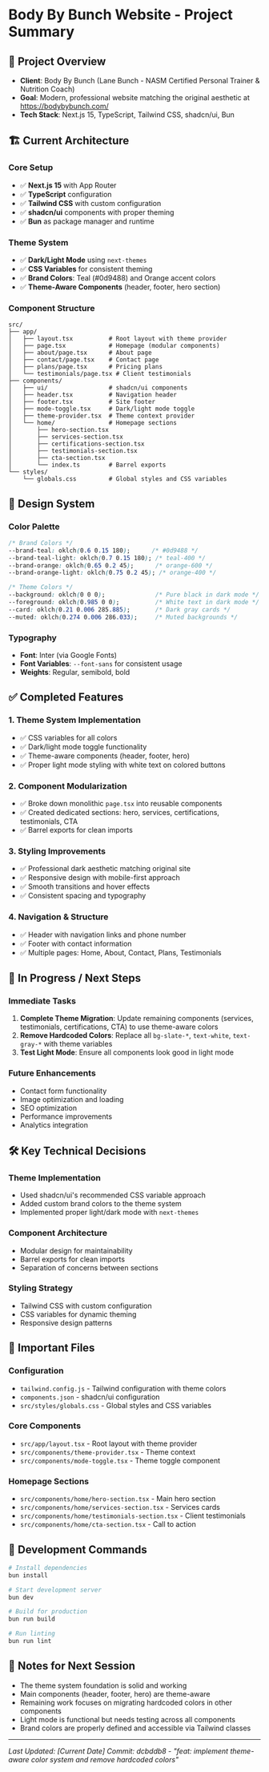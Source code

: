 # Body By Bunch Website - Project Summary

## 🎯 **Project Overview**
- **Client**: Body By Bunch (Lane Bunch - NASM Certified Personal Trainer & Nutrition Coach)
- **Goal**: Modern, professional website matching the original aesthetic at https://bodybybunch.com/
- **Tech Stack**: Next.js 15, TypeScript, Tailwind CSS, shadcn/ui, Bun

## 🏗️ **Current Architecture**

### **Core Setup**
- ✅ **Next.js 15** with App Router
- ✅ **TypeScript** configuration
- ✅ **Tailwind CSS** with custom configuration
- ✅ **shadcn/ui** components with proper theming
- ✅ **Bun** as package manager and runtime

### **Theme System**
- ✅ **Dark/Light Mode** using `next-themes`
- ✅ **CSS Variables** for consistent theming
- ✅ **Brand Colors**: Teal (#0d9488) and Orange accent colors
- ✅ **Theme-Aware Components** (header, footer, hero section)

### **Component Structure**
```
src/
├── app/
│   ├── layout.tsx          # Root layout with theme provider
│   ├── page.tsx            # Homepage (modular components)
│   ├── about/page.tsx      # About page
│   ├── contact/page.tsx    # Contact page
│   ├── plans/page.tsx      # Pricing plans
│   └── testimonials/page.tsx # Client testimonials
├── components/
│   ├── ui/                 # shadcn/ui components
│   ├── header.tsx          # Navigation header
│   ├── footer.tsx          # Site footer
│   ├── mode-toggle.tsx     # Dark/light mode toggle
│   ├── theme-provider.tsx  # Theme context provider
│   └── home/               # Homepage sections
│       ├── hero-section.tsx
│       ├── services-section.tsx
│       ├── certifications-section.tsx
│       ├── testimonials-section.tsx
│       ├── cta-section.tsx
│       └── index.ts        # Barrel exports
└── styles/
    └── globals.css         # Global styles and CSS variables
```

## 🎨 **Design System**

### **Color Palette**
```css
/* Brand Colors */
--brand-teal: oklch(0.6 0.15 180);      /* #0d9488 */
--brand-teal-light: oklch(0.7 0.15 180); /* teal-400 */
--brand-orange: oklch(0.65 0.2 45);      /* orange-600 */
--brand-orange-light: oklch(0.75 0.2 45); /* orange-400 */

/* Theme Colors */
--background: oklch(0 0 0);              /* Pure black in dark mode */
--foreground: oklch(0.985 0 0);          /* White text in dark mode */
--card: oklch(0.21 0.006 285.885);       /* Dark gray cards */
--muted: oklch(0.274 0.006 286.033);     /* Muted backgrounds */
```

### **Typography**
- **Font**: Inter (via Google Fonts)
- **Font Variables**: `--font-sans` for consistent usage
- **Weights**: Regular, semibold, bold

## ✅ **Completed Features**

### **1. Theme System Implementation**
- ✅ CSS variables for all colors
- ✅ Dark/light mode toggle functionality
- ✅ Theme-aware components (header, footer, hero)
- ✅ Proper light mode styling with white text on colored buttons

### **2. Component Modularization**
- ✅ Broke down monolithic `page.tsx` into reusable components
- ✅ Created dedicated sections: hero, services, certifications, testimonials, CTA
- ✅ Barrel exports for clean imports

### **3. Styling Improvements**
- ✅ Professional dark aesthetic matching original site
- ✅ Responsive design with mobile-first approach
- ✅ Smooth transitions and hover effects
- ✅ Consistent spacing and typography

### **4. Navigation & Structure**
- ✅ Header with navigation links and phone number
- ✅ Footer with contact information
- ✅ Multiple pages: Home, About, Contact, Plans, Testimonials

## 🔄 **In Progress / Next Steps**

### **Immediate Tasks**
1. **Complete Theme Migration**: Update remaining components (services, testimonials, certifications, CTA) to use theme-aware colors
2. **Remove Hardcoded Colors**: Replace all `bg-slate-*`, `text-white`, `text-gray-*` with theme variables
3. **Test Light Mode**: Ensure all components look good in light mode

### **Future Enhancements**
- Contact form functionality
- Image optimization and loading
- SEO optimization
- Performance improvements
- Analytics integration

## 🛠️ **Key Technical Decisions**

### **Theme Implementation**
- Used shadcn/ui's recommended CSS variable approach
- Added custom brand colors to the theme system
- Implemented proper light/dark mode with `next-themes`

### **Component Architecture**
- Modular design for maintainability
- Barrel exports for clean imports
- Separation of concerns between sections

### **Styling Strategy**
- Tailwind CSS with custom configuration
- CSS variables for dynamic theming
- Responsive design patterns

## 📁 **Important Files**

### **Configuration**
- `tailwind.config.js` - Tailwind configuration with theme colors
- `components.json` - shadcn/ui configuration
- `src/styles/globals.css` - Global styles and CSS variables

### **Core Components**
- `src/app/layout.tsx` - Root layout with theme provider
- `src/components/theme-provider.tsx` - Theme context
- `src/components/mode-toggle.tsx` - Theme toggle component

### **Homepage Sections**
- `src/components/home/hero-section.tsx` - Main hero section
- `src/components/home/services-section.tsx` - Services cards
- `src/components/home/testimonials-section.tsx` - Client testimonials
- `src/components/home/cta-section.tsx` - Call to action

## 🚀 **Development Commands**
```bash
# Install dependencies
bun install

# Start development server
bun dev

# Build for production
bun run build

# Run linting
bun run lint
```

## 📝 **Notes for Next Session**
- The theme system foundation is solid and working
- Main components (header, footer, hero) are theme-aware
- Remaining work focuses on migrating hardcoded colors in other components
- Light mode is functional but needs testing across all components
- Brand colors are properly defined and accessible via Tailwind classes

---
*Last Updated: [Current Date]*
*Commit: dcbddb8 - "feat: implement theme-aware color system and remove hardcoded colors"* 